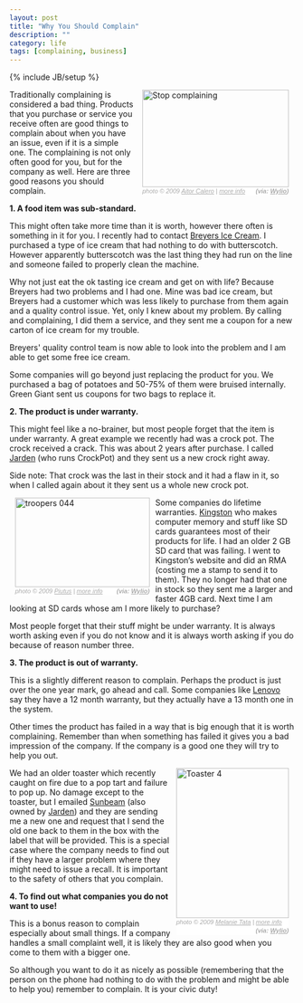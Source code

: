 ```yaml
---
layout: post
title: "Why You Should Complain"
description: ""
category: life
tags: [complaining, business]
---
```

{% include JB/setup %}

<span id="wylio-flickr-image-4230175179" style="display: block; float: right; line-height: 15px; margin-bottom: 0px; margin-left: 10px; margin-right: 10px; margin-top: 0px; padding-bottom: 0px; padding-left: 0px; padding-right: 0px; padding-top: 0px; position: relative; width: 259px;"><img alt="Stop complaining" src="http://img.wylio.com/flickr/1027281/259/4230175179" style="border: none; margin: 0; padding: 0;" title="Stop complaining - photo by: Aitor Calero, Source: Flickr, found with Wylio.com" height="172" width="259"><span class="wylio-credits" id="wylio-flickr-credits-4230175179" style="background-attachment: initial; background-clip: initial; background-color: white; background-image: initial; background-origin: initial; clear: both; color: #aaaaaa; float: left; font-family: arial, sans-serif; font-size: 11px; font-style: italic; margin-bottom: 0px; margin-left: 0px; margin-right: 0px; margin-top: 0px; padding-bottom: 0px; padding-left: 0px; padding-right: 0px; padding-top: 0px; width: 100%;"><span class="photoby" style="margin-bottom: 0px; margin-left: 0px; margin-right: 0px; margin-top: 0px; padding-bottom: 2px; padding-left: 2px; padding-right: 2px; padding-top: 2px;"><span style="display: block; float: left; margin-bottom: 0px; margin-left: 0px; margin-right: 0px; margin-top: 0px;">photo © 2009 <a href="http://www.flickr.com/people/1c11/" style="color: #aaaaaa; margin: 0; padding: 0; text-decoration: underline;" target="_blank" title="click to visit the Flickr profile page for Aitor Calero">Aitor Calero</a> | <a href="http://www.flickr.com/photos/42684882@N04/4230175179" style="color: #aaaaaa; margin: 0; padding: 0; text-decoration: underline;" target="_blank" title="get more information about the photo 'Stop complaining'">more info </a></span><span style="display: block; float: right; margin-left: 5px;"><strong style="margin: 0;">(via: <a href="http://www.wylio.com/" style="color: #aaaaaa; margin: 0; padding: 0; text-decoration: underline;" target="_blank" title="free pictures">Wylio</a>)</strong></span></span></span></span>

﻿Traditionally complaining is considered a bad thing. Products that you purchase or service you receive often are good things to complain about when you have an issue, even if it is a simple one. The complaining is not only often good for you, but for the company as well. Here are three good reasons you should complain.

**1. A food item was sub-standard.**

This might often take more time than it is worth, however there often is something in it for you. I recently had to contact [Breyers Ice Cream](http://www.breyers.com). I purchased a type of ice cream that had nothing to do with butterscotch. However apparently butterscotch was the last thing they had run on the line and someone failed to properly clean the machine.

Why not just eat the ok tasting ice cream and get on with life? Because Breyers had two problems and I had one. Mine was bad ice cream, but Breyers had a customer which was less likely to purchase from them again and a quality control issue. Yet, only I knew about my problem. By calling and complaining, I did them a service, and they sent me a coupon for a new carton of ice cream for my trouble.

Breyers' quality control team is now able to look into the problem and I am able to get some free ice cream.

Some companies will go beyond just replacing the product for you. We purchased a bag of potatoes and 50-75% of them were bruised internally. Green Giant sent us coupons for two bags to replace it.

**2. The product is under warranty.**

This might feel like a no-brainer, but most people forget that the item is under warranty. A great example we recently had was a crock pot. The crock received a crack. This was about 2 years after purchase. I called [Jarden](http://www.jarden.com) (who runs CrockPot) and they sent us a new crock right away.

Side note: That crock was the last in their stock and it had a flaw in it, so when I called again about it they sent us a whole new crock pot.

<span id="wylio-flickr-image-2493883709" style="display: block; float: left; line-height: 15px; margin-bottom: 0px; margin-left: 10px; margin-right: 10px; margin-top: 0px; padding-bottom: 0px; padding-left: 0px; padding-right: 0px; padding-top: 0px; position: relative; width: 238px;"><img alt="troopers 044" src="http://img.wylio.com/flickr/1027281/238/2493883709" style="border: none; margin: 0; padding: 0;" title="troopers 044 - photo by: Piutus, Source: Flickr, found with Wylio.com" height="158" width="238"><span class="wylio-credits" id="wylio-flickr-credits-2493883709" style="background-attachment: initial; background-clip: initial; background-color: white; background-image: initial; background-origin: initial; clear: both; color: #aaaaaa; float: left; font-family: arial, sans-serif; font-size: 11px; font-style: italic; margin-bottom: 0px; margin-left: 0px; margin-right: 0px; margin-top: 0px; padding-bottom: 0px; padding-left: 0px; padding-right: 0px; padding-top: 0px; width: 100%;"><span class="photoby" style="margin-bottom: 0px; margin-left: 0px; margin-right: 0px; margin-top: 0px; padding-bottom: 2px; padding-left: 2px; padding-right: 2px; padding-top: 2px;"><span style="display: block; float: left; margin-bottom: 0px; margin-left: 0px; margin-right: 0px; margin-top: 0px;">photo © 2009 <a href="http://www.flickr.com/people/alreadytaken/" style="color: #aaaaaa; margin: 0; padding: 0; text-decoration: underline;" target="_blank" title="click to visit the Flickr profile page for Piutus">Piutus</a> | <a href="http://www.flickr.com/photos/90673887@N00/2493883709" style="color: #aaaaaa; margin: 0; padding: 0; text-decoration: underline;" target="_blank" title="get more information about the photo 'troopers 044'">more info </a></span><span style="display: block; float: right; margin-left: 5px;"><strong style="margin: 0;">(via: <a href="http://www.wylio.com/" style="color: #aaaaaa; margin: 0; padding: 0; text-decoration: underline;" target="_blank" title="free pictures">Wylio</a>)</strong></span></span></span></span>

Some companies do lifetime warranties. [Kingston](http://www.kingston.com) who makes computer memory and stuff like SD cards guarantees most of their products for life. I had an older 2 GB SD card that was failing. I went to Kingston’s website and did an RMA (costing me a stamp to send it to them). They no longer had that one in stock so they sent me a larger and faster 4GB card. Next time I am looking at SD cards whose am I more likely to purchase?

Most people forget that their stuff might be under warranty. It is always worth asking even if you do not know and it is always worth asking if you do because of reason number three.

**3. The product is out of warranty.**

This is a slightly different reason to complain. Perhaps the product is just over the one year mark, go ahead and call. Some companies like [Lenovo](http://www.lenovo.com) say they have a 12 month warranty, but they actually have a 13 month one in the system.

Other times the product has failed in a way that is big enough that it is worth complaining. Remember than when something has failed it gives you a bad impression of the company. If the company is a good one they will try to help you out.

<span id="wylio-flickr-image-3421026776" style="display: block; float: right; line-height: 15px; margin-bottom: 0px; margin-left: 10px; margin-right: 10px; margin-top: 0px; padding-bottom: 0px; padding-left: 0px; padding-right: 0px; padding-top: 0px; position: relative; width: 199px;"><img alt="Toaster 4" src="http://img.wylio.com/flickr/1027281/199/3421026776" style="border: none; margin: 0; padding: 0;" title="Toaster 4 - photo by: Melanie Tata, Source: Flickr, found with Wylio.com" height="265" width="199"><span class="wylio-credits" id="wylio-flickr-credits-3421026776" style="background-attachment: initial; background-clip: initial; background-color: white; background-image: initial; background-origin: initial; clear: both; color: #aaaaaa; float: left; font-family: arial, sans-serif; font-size: 11px; font-style: italic; margin-bottom: 0px; margin-left: 0px; margin-right: 0px; margin-top: 0px; padding-bottom: 0px; padding-left: 0px; padding-right: 0px; padding-top: 0px; width: 100%;"><span class="photoby" style="margin-bottom: 0px; margin-left: 0px; margin-right: 0px; margin-top: 0px; padding-bottom: 2px; padding-left: 2px; padding-right: 2px; padding-top: 2px;"><span style="display: block; float: left; margin-bottom: 0px; margin-left: 0px; margin-right: 0px; margin-top: 0px;">photo © 2009 <a href="http://www.flickr.com/people/melloveschallah/" style="color: #aaaaaa; margin: 0; padding: 0; text-decoration: underline;" target="_blank" title="click to visit the Flickr profile page for Melanie Tata">Melanie Tata</a> | <a href="http://www.flickr.com/photos/10128633@N07/3421026776" style="color: #aaaaaa; margin: 0; padding: 0; text-decoration: underline;" target="_blank" title="get more information about the photo 'Toaster 4'">more info </a></span><span style="display: block; float: right; margin-left: 5px;"><strong style="margin: 0;">(via: <a href="http://www.wylio.com/" style="color: #aaaaaa; margin: 0; padding: 0; text-decoration: underline;" target="_blank" title="free pictures">Wylio</a>)</strong></span></span></span></span>

We had an older toaster which recently caught on fire due to a pop tart and failure to pop up. No damage except to the toaster, but I emailed [Sunbeam](http://www.sunbeam.com) \(also owned by [Jarden](http://www.jarden.com)\) and they are sending me a new one and request that I send the old one back to them in the box with the label that will be provided. This is a special case where the company needs to find out if they have a larger problem where they might need to issue a recall. It is important to the safety of others that you complain.

**4. To find out what companies you do not want to use!**

This is a bonus reason to complain especially about small things. If a company handles a small complaint well, it is likely they are also good when you come to them with a bigger one.

So although you want to do it as nicely as possible (remembering that the person on the phone had nothing to do with the problem and might be able to help you) remember to complain. It is your civic duty!
